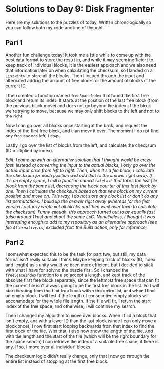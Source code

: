 # Solutions to Day 9: Disk Fragmenter

Here are my solutions to the puzzles of today. Written chronologically so you can follow both my code and line of thought.

## Part 1

Another fun challenge today! It took me a little while to come up with the best data format to store the result in, and while it may seem inefficient to keep track of individual blocks, it is the easiest approach and we also need that information later on when calculating the checksum, so I landed on a `List<int>` to store all the blocks. Then I looped through the input and alternated adding the amount of free blocks or the amount of blocks of the current ID.

I then created a function named `freeSpaceIndex` that found the first free block and return its index. It starts at the position of the last free block (from the previous block move) and does not go beyond the index of the block we're trying to move, because we may only shift blocks to the left and not to the right.

Now I can go over all blocks once starting at the back, and request the index of the first free block, and than move it over. The moment I do not find any free spaces left, I stop.

Lastly, I go over the list of blocks from the left, and calculate the checksum (ID multiplied by index).

*Edit: I came up with an alternative solution that I thought would be crazy fast. Instead of converting the input to the actual blocks, I only go over the actual input once from left to right. Then, when it's a file block, I calculate the checksum for each position and add that to the answer right away. If it's an empty space, I call a function named `takeLast` that takes the last file block from the same list, decreasing the block counter of that last block by one. Then I calculate the checksum based on that new block on my current position and move on. This way, I do not store any block list or don't do any list permutations. I build up the answer right away (whereas for the first version I actually wrote out all blocks and then went over them to calculate the checksum). Funny enough, this approach turned out to be equally fast (also around 11ms) and about the same LoC. Nonetheless, I thought it was interesting enough to add to my repository as an alternative approach (see file `Alternative.cs`, excluded from the Build action, only for reference).*

## Part 2

I somewhat expected this to be the task for part two, but still, my data format isn't really suitable I think. Maybe keeping track of blocks (ID, index and length) as a unity would've been more efficient, but I decided to stick with what I have for solving the puzzle first. So I changed the `freeSpaceIndex` function to also accept a length, and kept track of the absolute first free block separately, since the leftmost free space that can fit the current file isn't always going to be the first free block in the list. So I will start iterating from the first free block within the entire list, and when I find an empty block, I will test if the length of consecutive empty blocks will accommodate for the whole file length. If the file will fit, I return the start index of the free space, and otherwise, I will continue my search.

Then I changed my algorithm to move over blocks. When I find a block that isn't empty, and with a lower ID than the last block (since I can only move a block once), I now first start looping backwards from that index to find the first block of the file. With that, I also now know the length of the file. And with the length and the start of the file (which will be the right boundary for the space search) I can retrieve the index of a suitable free space, if there is any. If so, I move over all individual blocks.

The checksum logic didn't really change, only that I now go through the entire list instead of stopping at the first free block.